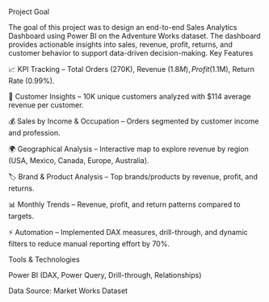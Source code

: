 Project Goal

The goal of this project was to design an end-to-end Sales Analytics Dashboard using Power BI on the Adventure Works dataset. The dashboard provides actionable insights into sales, 
revenue, profit, returns, and customer behavior to support data-driven decision-making.
Key Features

📈 KPI Tracking – Total Orders (270K), Revenue ($1.8M), Profit ($1.1M), Return Rate (0.99%).

👥 Customer Insights – 10K unique customers analyzed with $114 average revenue per customer.

💰 Sales by Income & Occupation – Orders segmented by customer income and profession.

🌍 Geographical Analysis – Interactive map to explore revenue by region (USA, Mexico, Canada, Europe, Australia).

🏷️ Brand & Product Analysis – Top brands/products by revenue, profit, and returns.

📊 Monthly Trends – Revenue, profit, and return patterns compared to targets.

⚡ Automation – Implemented DAX measures, drill-through, and dynamic filters to reduce manual reporting effort by 70%.

Tools & Technologies

Power BI (DAX, Power Query, Drill-through, Relationships)

Data Source: Market Works Dataset
